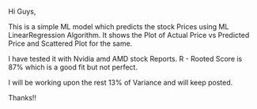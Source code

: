 Hi Guys, 

This is a simple ML model which predicts the stock Prices using ML LinearRegression Algorithm. 
It shows the Plot of Actual Price vs Predicted Price and Scattered Plot for the same.

I have tested it with Nvidia amd AMD stock Reports.
R - Rooted Score is 87% which is a good fit but not perfect. 

I will be working upon the rest 13% of Variance and will keep posted. 

Thanks!!
